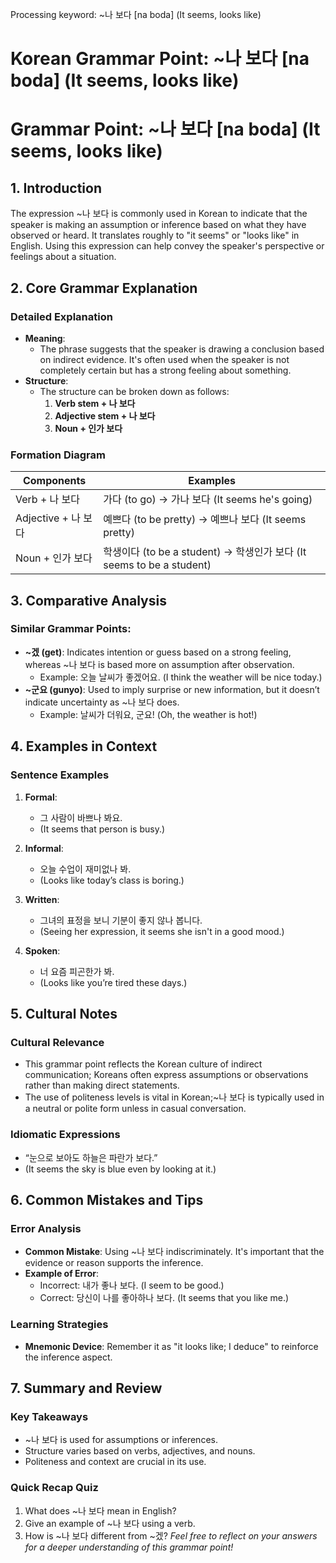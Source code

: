 Processing keyword: ~나 보다 [na boda] (It seems, looks like)
# Korean Grammar Point: ~나 보다 [na boda] (It seems, looks like)
# Grammar Point: ~나 보다 [na boda] (It seems, looks like)
## 1. Introduction
The expression ~나 보다 is commonly used in Korean to indicate that the speaker is making an assumption or inference based on what they have observed or heard. It translates roughly to "it seems" or "looks like" in English. Using this expression can help convey the speaker's perspective or feelings about a situation.
## 2. Core Grammar Explanation
### Detailed Explanation
- **Meaning**: 
  - The phrase suggests that the speaker is drawing a conclusion based on indirect evidence. It's often used when the speaker is not completely certain but has a strong feeling about something. 
- **Structure**:
  - The structure can be broken down as follows:
    1. **Verb stem + 나 보다**
    2. **Adjective stem + 나 보다**
    3. **Noun + 인가 보다**
### Formation Diagram
| Components               | Examples                              |
|--------------------------|---------------------------------------|
| Verb + 나 보다          | 가다 (to go) → 가나 보다 (It seems he's going) |
| Adjective + 나 보다     | 예쁘다 (to be pretty) → 예쁘나 보다 (It seems pretty) |
| Noun + 인가 보다        | 학생이다 (to be a student) → 학생인가 보다 (It seems to be a student) |
## 3. Comparative Analysis
### Similar Grammar Points:
- **~겠 (get)**: Indicates intention or guess based on a strong feeling, whereas ~나 보다 is based more on assumption after observation.
    - Example: 오늘 날씨가 좋겠어요. (I think the weather will be nice today.)
- **~군요 (gunyo)**: Used to imply surprise or new information, but it doesn’t indicate uncertainty as ~나 보다 does.
    - Example: 날씨가 더워요, 군요! (Oh, the weather is hot!)
## 4. Examples in Context
### Sentence Examples
1. **Formal**:
   - 그 사람이 바쁘나 봐요. 
   - (It seems that person is busy.)
   
2. **Informal**:
   - 오늘 수업이 재미없나 봐. 
   - (Looks like today’s class is boring.)
   
3. **Written**:
   - 그녀의 표정을 보니 기분이 좋지 않나 봅니다. 
   - (Seeing her expression, it seems she isn't in a good mood.)
4. **Spoken**:
   - 너 요즘 피곤한가 봐. 
   - (Looks like you’re tired these days.)
## 5. Cultural Notes
### Cultural Relevance
- This grammar point reflects the Korean culture of indirect communication; Koreans often express assumptions or observations rather than making direct statements.
- The use of politeness levels is vital in Korean;~나 보다 is typically used in a neutral or polite form unless in casual conversation.
### Idiomatic Expressions
- “눈으로 보아도 하늘은 파란가 보다.” 
- (It seems the sky is blue even by looking at it.)
## 6. Common Mistakes and Tips
### Error Analysis
- **Common Mistake**: Using ~나 보다 indiscriminately. It's important that the evidence or reason supports the inference.
- **Example of Error**: 
   - Incorrect: 내가 좋나 보다. (I seem to be good.)
   - Correct: 당신이 나를 좋아하나 보다. (It seems that you like me.)
### Learning Strategies
- **Mnemonic Device**: Remember it as "it looks like; I deduce" to reinforce the inference aspect. 
## 7. Summary and Review
### Key Takeaways
- ~나 보다 is used for assumptions or inferences.
- Structure varies based on verbs, adjectives, and nouns.
- Politeness and context are crucial in its use.
### Quick Recap Quiz
1. What does ~나 보다 mean in English?
2. Give an example of ~나 보다 using a verb.
3. How is ~나 보다 different from ~겠?
*Feel free to reflect on your answers for a deeper understanding of this grammar point!*
